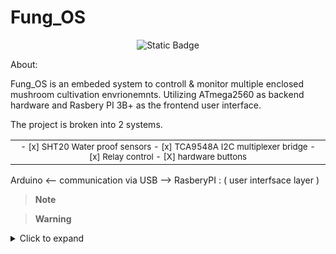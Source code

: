 # Fung_OS
<p align="center">
<img alt="Static Badge" src="https://img.shields.io/badge/Buy_me_a_coffee-%5E__%5E-blue?link=https%3A%2F%2Fwww.buymeacoffee.com%2FStevenII">
</p>

About: 

Fung_OS is an embeded system to controll & monitor multiple enclosed mushroom cultivation envrionemnts. 
Utilizing ATmega2560 as backend hardware and Rasbery PI 3B+ as the frontend user interface.

The project is broken into 2 systems. 

<div align="center">
<table>
<tbody>
<td align="center">
<img width="2000" height="0"><br>
<sub>
    - [x] SHT20 Water proof sensors 
    - [x] TCA9548A I2C multiplexer bridge 
    - [x] Relay control 
    - [X] hardware buttons 
</sub><br>
<img width="2000" height="0">
</td>
</tbody>
</table>
</div>


Arduino   <-- communication via USB -->  RasberyPI : ( user interfsace layer ) 



> **Note**

> **Warning**


<details>
<summary> Click to expand </summary>
  
1. hidden a
2. hidden b

</details>
